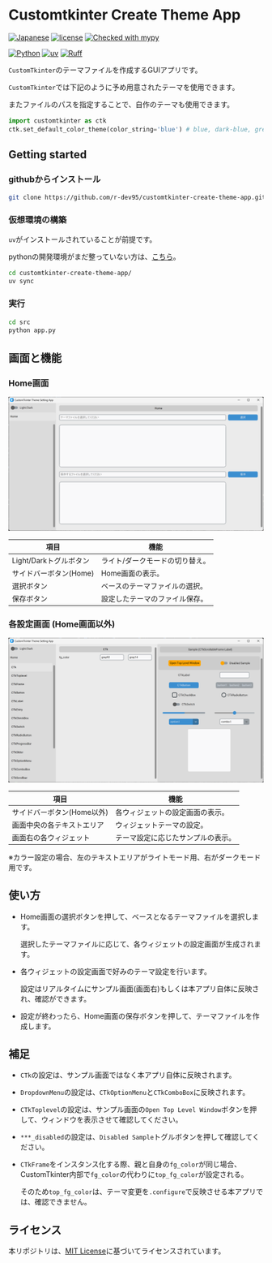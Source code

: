 <!--
    README
 -->

# Customtkinter Create Theme App

<!-- [![English](https://img.shields.io/badge/English-018EF5.svg?labelColor=d3d3d3&logo=readme)](./README.md) -->
<!-- [![Japanese](https://img.shields.io/badge/Japanese-018EF5.svg?labelColor=d3d3d3&logo=readme)](./README_JA.md) -->
[![Japanese](https://img.shields.io/badge/Japanese-018EF5.svg?labelColor=d3d3d3&logo=readme)](./README.md)
[![license](https://img.shields.io/github/license/r-dev95/customtkinter-create-theme-app)](./LICENSE)
[![Checked with mypy](https://www.mypy-lang.org/static/mypy_badge.svg)](https://mypy-lang.org/)

[![Python](https://img.shields.io/badge/Python-3776AB.svg?labelColor=d3d3d3&logo=python)](https://github.com/python)
[![uv](https://img.shields.io/endpoint?url=https://raw.githubusercontent.com/astral-sh/uv/main/assets/badge/v0.json)](https://github.com/astral-sh/uv)
[![Ruff](https://img.shields.io/endpoint?url=https://raw.githubusercontent.com/astral-sh/ruff/main/assets/badge/v2.json)](https://github.com/astral-sh/ruff)
<!-- [![Sphinx](https://img.shields.io/badge/Sphinx-000000.svg?labelColor=d3d3d3&logo=sphinx&logoColor=000000)](https://github.com/sphinx-doc/sphinx) -->
<!-- [![Pytest](https://img.shields.io/badge/Pytest-0A9EDC.svg?labelColor=d3d3d3&logo=pytest)](https://github.com/pytest-dev/pytest) -->

`CustomTkinter`のテーマファイルを作成するGUIアプリです。

`CustomTkinter`では下記のように予め用意されたテーマを使用できます。

またファイルのパスを指定することで、自作のテーマも使用できます。

```python
import customtkinter as ctk
ctk.set_default_color_theme(color_string='blue') # blue, dark-blue, green
```

## Getting started

### githubからインストール

```bash
git clone https://github.com/r-dev95/customtkinter-create-theme-app.git
```

### 仮想環境の構築

`uv`がインストールされていることが前提です。

pythonの開発環境がまだ整っていない方は、[こちら](https://github.com/r-dev95/env-python)。

```bash
cd customtkinter-create-theme-app/
uv sync
```

### 実行

```bash
cd src
python app.py
```

## 画面と機能

### Home画面

![Home画面](docs/image/app_home.png)

|項目                   |機能                            |
| ---                   | ---                            |
|Light/Darkトグルボタン |ライト/ダークモードの切り替え。 |
|サイドバーボタン(Home) |Home画面の表示。                |
|選択ボタン             |ベースのテーマファイルの選択。  |
|保存ボタン             |設定したテーマのファイル保存。  |

### 各設定画面 (Home画面以外)

![setting画面](docs/image/app_setting.png)

|項目                       |機能                               |
| ---                       | ---                               |
|サイドバーボタン(Home以外) |各ウィジェットの設定画面の表示。   |
|画面中央の各テキストエリア |ウィジェットテーマの設定。         |
|画面右の各ウィジェット     |テーマ設定に応じたサンプルの表示。 |

※カラー設定の場合、左のテキストエリアがライトモード用、右がダークモード用です。

## 使い方

* Home画面の選択ボタンを押して、ベースとなるテーマファイルを選択します。

  選択したテーマファイルに応じて、各ウィジェットの設定画面が生成されます。

* 各ウィジェットの設定画面で好みのテーマ設定を行います。

  設定はリアルタイムにサンプル画面(画面右)もしくは本アプリ自体に反映され、確認ができます。

* 設定が終わったら、Home画面の保存ボタンを押して、テーマファイルを作成します。

## 補足

* `CTk`の設定は、サンプル画面ではなく本アプリ自体に反映されます。
* `DropdownMenu`の設定は、`CTkOptionMenu`と`CTkComboBox`に反映されます。
* `CTkToplevel`の設定は、サンプル画面の`Open Top Level Window`ボタンを押して、ウィンドウを表示させて確認してください。
* `***_disabled`の設定は、`Disabled Sample`トグルボタンを押して確認してください。
* `CTkFrame`をインスタンス化する際、親と自身の`fg_color`が同じ場合、CustomTkinter内部で`fg_color`の代わりに`top_fg_color`が設定される。

  そのため`top_fg_color`は、テーマ変更を`.configure`で反映させる本アプリでは、確認できません。

## ライセンス

本リポジトリは、[MIT License](LICENSE)に基づいてライセンスされています。
